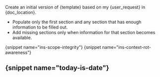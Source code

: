 Create an initial version of {template} based on my {user_request} in {doc_location}.

- Populate only the first section and any section that has enough information to be filled out.
- Add missing sections only when information for that section becomes available.

{snippet name="ins-scope-integrity"}
{snippet name="ins-context-rot-awareness"}

{snippet name="today-is-date"}
---
<template>
{snippet name="meeting-template"}
</template>
